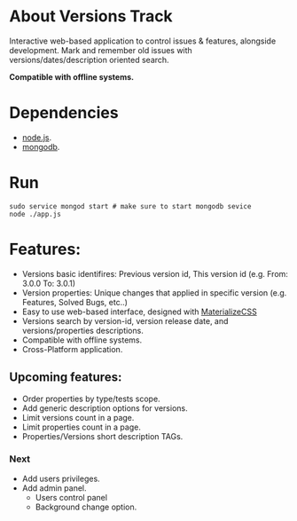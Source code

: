 # About Versions Track
Interactive web-based application to control issues & features, alongside development.
Mark and remember old issues with versions/dates/description oriented search.

**Compatible with offline systems.**

# Dependencies
* [node.js](https://nodejs.org/en/).
* [mongodb](https://www.mongodb.com/).

# Run
```
sudo service mongod start # make sure to start mongodb sevice
node ./app.js
```

# Features:
* Versions basic identifires: Previous version id, This version id (e.g. From: 3.0.0 To: 3.0.1)
* Version properties: Unique changes that applied in specific version (e.g. Features, Solved Bugs, etc..)
* Easy to use web-based interface, designed with [MaterializeCSS](https://materializecss.com/)
* Versions search by version-id, version release date, and versions/properties descriptions.
* Compatible with offline systems.
* Cross-Platform application.

## Upcoming features:
* Order properties by type/tests scope.
* Add generic description options for versions.
* Limit versions count in a page.
* Limit properties count in a page.
* Properties/Versions short description TAGs.

### Next
* Add users privileges.
* Add admin panel.
    * Users control panel
    * Background change option.
